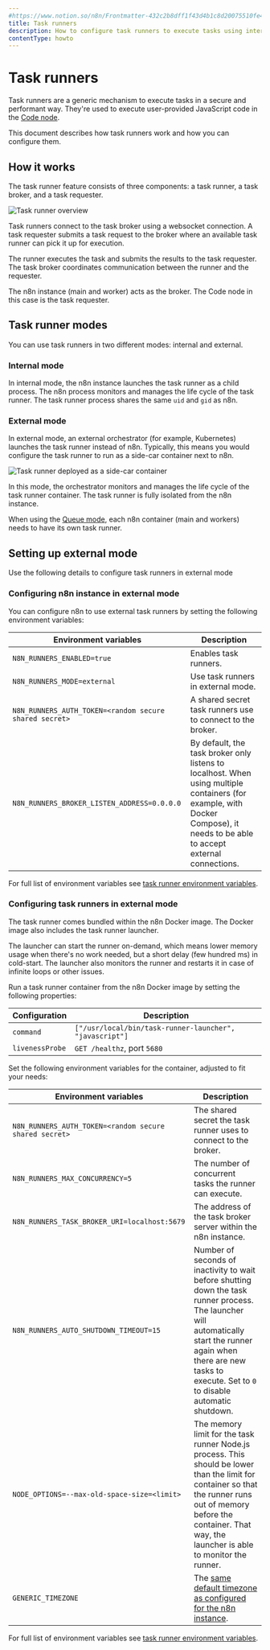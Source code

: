 ```yaml
---
#https://www.notion.so/n8n/Frontmatter-432c2b8dff1f43d4b1c8d20075510fe4
title: Task runners
description: How to configure task runners to execute tasks using internal or external runner processes.
contentType: howto
---
```


# Task runners

Task runners are a generic mechanism to execute tasks in a secure and performant way. They're used to execute user-provided JavaScript code in the [Code node](/integrations/builtin/core-nodes/n8n-nodes-base.code/index.md).

This document describes how task runners work and how you can configure them.

## How it works

The task runner feature consists of three components: a task runner, a task broker, and a task requester.

![Task runner overview](/_images/hosting/configuration/task-runner-concept.png)

Task runners connect to the task broker using a websocket connection. A task requester submits a task request to the broker where an available task runner can pick it up for execution.

The runner executes the task and submits the results to the task requester. The task broker coordinates communication between the runner and the requester.

The n8n instance (main and worker) acts as the broker. The Code node in this case is the task requester.

## Task runner modes

You can use task runners in two different modes: internal and external.

### Internal mode

In internal mode, the n8n instance launches the task runner as a child process. The n8n process monitors and manages the life cycle of the task runner. The task runner process shares the same `uid` and `gid` as n8n.

### External mode

In external mode, an external orchestrator (for example, Kubernetes) launches the task runner instead of n8n. Typically, this means you would configure the task runner to run as a side-car container next to n8n.

![Task runner deployed as a side-car container](/_images/hosting/configuration/task-runner-external-mode.png)

In this mode, the orchestrator monitors and manages the life cycle of the task runner container. The task runner is fully isolated from the n8n instance.

When using the [Queue mode](/hosting/scaling/queue-mode.md), each n8n container (main and workers) needs to have its own task runner.

## Setting up external mode

Use the following details to configure task runners in external mode

### Configuring n8n instance in external mode

You can configure n8n to use external task runners by setting the following environment variables:

| Environment variables                                  | Description                                                |
|--------------------------------------------------------|------------------------------------------------------------|
| `N8N_RUNNERS_ENABLED=true`                             | Enables task runners.                                      |
| `N8N_RUNNERS_MODE=external`                            | Use task runners in external mode.                         |
| `N8N_RUNNERS_AUTH_TOKEN=<random secure shared secret>` | A shared secret task runners use to connect to the broker. |
| `N8N_RUNNERS_BROKER_LISTEN_ADDRESS=0.0.0.0` | By default, the task broker only listens to localhost. When using multiple containers (for example, with Docker Compose), it needs to be able to accept external connections. |

For full list of environment variables see [task runner environment variables](/hosting/configuration/environment-variables.md#task-runners).

### Configuring task runners in external mode

The task runner comes bundled within the n8n Docker image. The Docker image also includes the task runner launcher.

The launcher can start the runner on-demand, which means lower memory usage when there's no work needed, but a short delay (few hundred ms) in cold-start. The launcher also monitors the runner and restarts it in case of infinite loops or other issues.

Run a task runner container from the n8n Docker image by setting the following properties:

| Configuration   | Description                                             |
|-----------------|---------------------------------------------------------|
| `command`       | `["/usr/local/bin/task-runner-launcher", "javascript"]` |
| `livenessProbe` | `GET /healthz`, port `5680`                             |

Set the following environment variables for the container, adjusted to fit your needs:

| Environment variables | Description |
| ------ | ----- |
| `N8N_RUNNERS_AUTH_TOKEN=<random secure shared secret>` | The shared secret the task runner uses to connect to the broker. |
| `N8N_RUNNERS_MAX_CONCURRENCY=5` | The number of concurrent tasks the runner can execute. |
| `N8N_RUNNERS_TASK_BROKER_URI=localhost:5679` | The address of the task broker server within the n8n instance. |
| `N8N_RUNNERS_AUTO_SHUTDOWN_TIMEOUT=15` | Number of seconds of inactivity to wait before shutting down the task runner process. The launcher will automatically start the runner again when there are new tasks to execute. Set to `0` to disable automatic shutdown. |
| `NODE_OPTIONS=--max-old-space-size=<limit>` | The memory limit for the task runner Node.js process. This should be lower than the limit for container so that the runner runs out of memory before the container. That way, the launcher is able to monitor the runner. |
| `GENERIC_TIMEZONE` | The [same default timezone as configured for the n8n instance](/hosting/configuration/environment-variables.md#timezone-and-localization). |

For full list of environment variables see [task runner environment variables](/hosting/configuration/environment-variables.md#task-runners).
